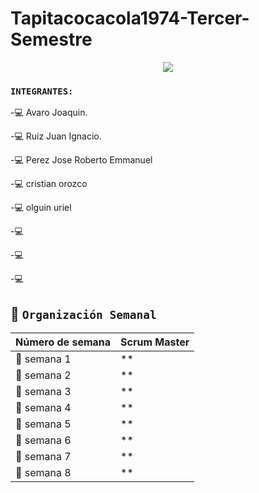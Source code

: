 # Tapitacocacola1974-Tercer-Semestre


<div align="center">
<img src="https://media.giphy.com/media/QNFhOolVeCzPQ2Mx85/giphy.gif" />
</div>


### `INTEGRANTES:`

-:computer: Avaro Joaquin.

-:computer: Ruiz Juan Ignacio.

-:computer: Perez Jose Roberto Emmanuel

-:computer: cristian orozco

-:computer: olguin uriel

-:computer: 

-:computer: 

-:computer: 



## :calendar: `Organización Semanal`

| **Número de semana** | **Scrum Master** |
| ---- | ---- |
| :pencil: semana 1 | ** |
| :pencil: semana 2 | ** |
| :pencil: semana 3 | ** |
| :pencil: semana 4 | ** |
| :pencil: semana 5 | ** |
| :pencil: semana 6 | ** |
| :pencil: semana 7 | ** |
| :pencil: semana 8 | ** 

